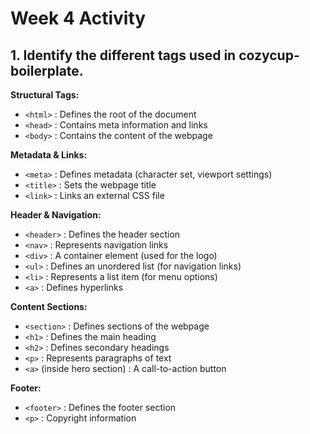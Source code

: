 # Week 4 Activity
## 1. Identify the different tags used in cozycup-boilerplate.
__Structural Tags:__  
- `<html>` : Defines the root of the document  
- `<head>` : Contains meta information and links  
- `<body>` : Contains the content of the webpage 

__Metadata & Links:__
- `<meta>` : Defines metadata (character set, viewport settings)
- `<title>` : Sets the webpage title
- `<link>` : Links an external CSS file 

**Header & Navigation:**  
- `<header>` : Defines the header section  
- `<nav>` : Represents navigation links  
- `<div>` : A container element (used for the logo)  
- `<ul>` : Defines an unordered list (for navigation links)  
- `<li>` : Represents a list item (for menu options)  
- `<a>` : Defines hyperlinks  

__Content Sections:__
- `<section>` : Defines sections of the webpage
- `<h1>` : Defines the main heading
- `<h2>` : Defines secondary headings
- `<p>` : Represents paragraphs of text
- `<a>` (inside hero section) : A call-to-action button

__Footer:__
- `<footer>` : Defines the footer section
- `<p>` : Copyright information